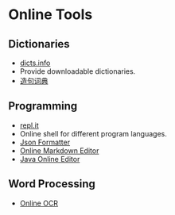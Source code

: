 # Online Tools

## Dictionaries
* [dicts.info](http://dicts.info)
 * Provide downloadable dictionaries.
* [造句词典](http://www.ichacha.net/zaoju)

## Programming
* [repl.it](https://repl.it/languages)
 * Online shell for different program languages.
* [Json Formatter](https://jsonformatter.org)
* [Online Markdown Editor](https://dillinger.io)
* [Java Online Editor](https://c.runoob.com/compile/10)

## Word Processing
* [Online OCR](https://www.onlineocr.net)
